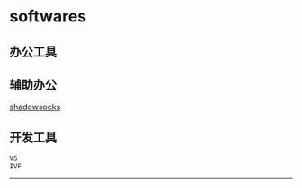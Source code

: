 # softwares
## 办公工具
## 辅助办公
[shadowsocks][shadowsocks]
## 开发工具
	VS
	IVF
____
[shadowsocks]:shadowsocks.la "fanqiang"

